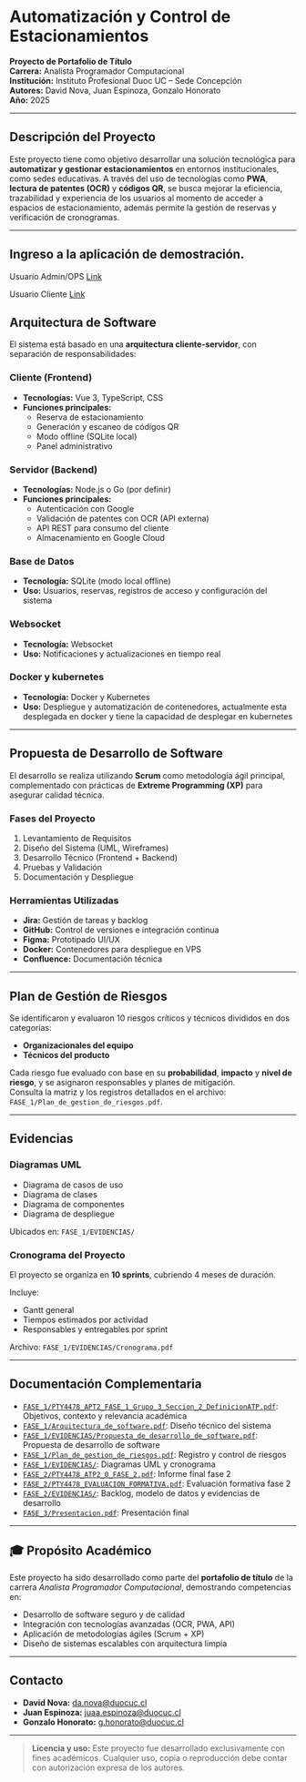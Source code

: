 # Automatización y Control de Estacionamientos

**Proyecto de Portafolio de Título**  
**Carrera:** Analista Programador Computacional  
**Institución:** Instituto Profesional Duoc UC – Sede Concepción  
**Autores:** David Nova, Juan Espinoza, Gonzalo Honorato  
**Año:** 2025

---

## Descripción del Proyecto

Este proyecto tiene como objetivo desarrollar una solución tecnológica para **automatizar y gestionar estacionamientos** en entornos institucionales, como sedes educativas. A través del uso de tecnologías como **PWA**, **lectura de patentes (OCR)** y **códigos QR**, se busca mejorar la eficiencia, trazabilidad y experiencia de los usuarios al momento de acceder a espacios de estacionamiento, además permite la gestión de reservas y verificación de cronogramas.

---

## Ingreso a la aplicación de demostración.

Usuario Admin/OPS [Link ](https://duoc-parking-ops.adndigital.cl/auth/login?user=gonzalo.team@adndigital.cl&password=121212)

Usuario Cliente [Link](https://duoc-parking-ops.adndigital.cl/auth/login?user=juan.espinoza@duocuc.cl&password=121212)

## Arquitectura de Software

El sistema está basado en una **arquitectura cliente-servidor**, con separación de responsabilidades:

### Cliente (Frontend)

- **Tecnologías:** Vue 3, TypeScript, CSS
- **Funciones principales:**
  - Reserva de estacionamiento
  - Generación y escaneo de códigos QR
  - Modo offline (SQLite local)
  - Panel administrativo

### Servidor (Backend)

- **Tecnologías:** Node.js o Go (por definir)
- **Funciones principales:**
  - Autenticación con Google
  - Validación de patentes con OCR (API externa)
  - API REST para consumo del cliente
  - Almacenamiento en Google Cloud

### Base de Datos

- **Tecnología:** SQLite (modo local offline)
- **Uso:** Usuarios, reservas, registros de acceso y configuración del sistema

### Websocket

- **Tecnología:** Websocket
- **Uso:** Notificaciones y actualizaciones en tiempo real

### Docker y kubernetes

- **Tecnología:** Docker y Kubernetes
- **Uso:** Despliegue y automatización de contenedores, actualmente esta desplegada en docker y tiene la capacidad de desplegar en kubernetes

---

## Propuesta de Desarrollo de Software

El desarrollo se realiza utilizando **Scrum** como metodología ágil principal, complementado con prácticas de **Extreme Programming (XP)** para asegurar calidad técnica.

### Fases del Proyecto

1. Levantamiento de Requisitos
2. Diseño del Sistema (UML, Wireframes)
3. Desarrollo Técnico (Frontend + Backend)
4. Pruebas y Validación
5. Documentación y Despliegue

### Herramientas Utilizadas

- **Jira:** Gestión de tareas y backlog
- **GitHub:** Control de versiones e integración continua
- **Figma:** Prototipado UI/UX
- **Docker:** Contenedores para despliegue en VPS
- **Confluence:** Documentación técnica

---

## Plan de Gestión de Riesgos

Se identificaron y evaluaron 10 riesgos críticos y técnicos divididos en dos categorías:

- **Organizacionales del equipo**
- **Técnicos del producto**

Cada riesgo fue evaluado con base en su **probabilidad**, **impacto** y **nivel de riesgo**, y se asignaron responsables y planes de mitigación.  
Consulta la matriz y los registros detallados en el archivo: `FASE_1/Plan_de_gestion_de_riesgos.pdf`.

---

## Evidencias

### Diagramas UML

- Diagrama de casos de uso
- Diagrama de clases
- Diagrama de componentes
- Diagrama de despliegue

Ubicados en: `FASE_1/EVIDENCIAS/`

### Cronograma del Proyecto

El proyecto se organiza en **10 sprints**, cubriendo 4 meses de duración.

Incluye:

- Gantt general
- Tiempos estimados por actividad
- Responsables y entregables por sprint

Archivo: `FASE_1/EVIDENCIAS/Cronograma.pdf `

---

## Documentación Complementaria

- [`FASE_1/PTY4478_APT2_FASE_1_Grupo_3_Seccion_2_DefinicionATP.pdf`](./FASE_1/PTY4478_APT2_FASE_1_Grupo_3_Seccion_2_DefinicionATP.pdf): Objetivos, contexto y relevancia académica
- [`FASE_1/Arquitectura_de_software.pdf`](./FASE_1/Arquitectura_de_software.pdf): Diseño técnico del sistema
- [`FASE_1/EVIDENCIAS/Propuesta_de_desarrollo_de_software.pdf`](./FASE_1/EVIDENCIAS/Propuesta_de_desarrollo_de_software.pdf): Propuesta de desarrollo de software
- [`FASE_1/Plan_de_gestion_de_riesgos.pdf`](./FASE_1/Plan_de_gestion_de_riesgos.pdf): Registro y control de riesgos
- [`FASE_1/EVIDENCIAS/`](./FASE_1/EVIDENCIAS/): Diagramas UML y cronograma
- [`FASE_2/PTY4478_ATP2_0_FASE_2.pdf`](./FASE_2/PTY4478_ATP2_0_FASE_2.pdf): Informe final fase 2
- [`FASE_2/PTY4478_EVALUACION_FORMATIVA.pdf`](./FASE_2/PTY4478_EVALUACION_FORMATIVA.pdf): Evaluación formativa fase 2
- [`FASE_2/EVIDENCIAS/`](./FASE_2/EVIDENCIAS/): Backlog, modelo de datos y evidencias de desarrollo
- [`FASE_3/Presentacion.pdf`](./FASE_3/Presentacion.pdf): Presentación final

---

## 🎓 Propósito Académico

Este proyecto ha sido desarrollado como parte del **portafolio de título** de la carrera _Analista Programador Computacional_, demostrando competencias en:

- Desarrollo de software seguro y de calidad
- Integración con tecnologías avanzadas (OCR, PWA, API)
- Aplicación de metodologías ágiles (Scrum + XP)
- Diseño de sistemas escalables con arquitectura limpia

---

## Contacto

- **David Nova:** da.nova@duocuc.cl
- **Juan Espinoza:** juaa.espinoza@duocuc.cl
- **Gonzalo Honorato:** g.honorato@duocuc.cl

---

> **Licencia y uso:** Este proyecto fue desarrollado exclusivamente con fines académicos. Cualquier uso, copia o reproducción debe contar con autorización expresa de los autores.
